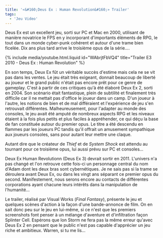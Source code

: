 ```yaml
---
title: '«&#160;Deus Ex : Human Revolution&#160;» Trailer'
tags:
  - 'Jeu Video'
---
```


Deus Ex est un excellent jeu, sorti sur PC et Mac en 2000, utilisant de manière
novatrice le FPS en y incorporant d'importants éléments de RPG, le tout dans un
monde cyber-punk cohérent et autour d'une trame bien ficelée. Dix ans plus tard
arrive le troisième opus de la série….

<!-- more -->

{% include media/youtube.html.liquid id="WAbrjtFbVQ4" title="Trailer E3 2010 - Deus Ex : Human Revolution" %}

En son temps, Deux Ex fût un véritable succès d'estime mais cela ne se vit pas
dans les ventes. Le jeu était très exigeant, donnait beaucoup de liberté au
joueur et le grand public n'était pas encore prêt pour ce genre de gameplay.
C'est à partir de ces critiques qu'à été élaboré Deux Ex 2, sorti en 2004\. Son
scénario était fantastique, plein de subtilité et finalement très difficile car
il ne mettait pas d'office le joueur dans un camp. D'un joueur à l'autre, les
notions de bien et de mal différaient et l'expérience de jeu s'en retrouvait
différentes. Malheureusement, pour l'adapter au monde des consoles, le jeu avait
été amputé de nombreux aspects RPG et les niveaux étaient à la fois plus petits
et plus faciles à appréhender, ce qui déçu la base de fan constituée autour du
premier opus. Le titre a été descendu en flammes par les joueurs PC tandis qu'il
offrait un amusement sympathique aux joueurs consoles, sans pour autant leur
mettre une claque.

Autant dire que le créateur de _Thief_ et de _System Shock_ est attendu au
tournant pour ce troisième opus, lui aussi prévu sur PC et consoles…

Deux Ex Human Revolutionn (Deus Ex 3) devrait sortir en 2011\. L'univers n'a pas
changé et l'on retrouve cette fois-ci un personnage central du nom d'Adam dont
les deux bras sont cybernétiques. Je ne sais pas si la trame se déroulera avant
Deux Ex, ou dans les vingt ans séparant ce premier opus du second.
Manifestement, nous serons encore au contacts de différentes corporations ayant
chacune leurs intérêts dans la manipulation de l'humanité…

Le trailer, réalisé par Visual Works (_Final Fantasy_), présente le jeu et
quelques scènes d'action à la façon d'une bande-annonce de film. On en sait donc
peu sur le jeu en lui-même, si ce n'est que les premiers screenshots font penser
à un mélange d'aventure et d'infiltration façon Splinter Cell. Espérons que Ion
Storm ne fera pas la même erreur qu'avec Deus Ex 2 en pensant que le public
n'est pas capable d'apprécier un jeu riche et ambitieux. Warren, si tu me lis…
